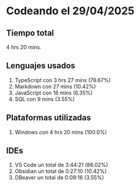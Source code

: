# Codeando el 29/04/2025

## Tiempo total
4 hrs 20 mins.

## Lenguajes usados
1. TypeScript con 3 hrs 27 mins (79.67%)
1. Markdown con 27 mins (10.42%)
1. JavaScript con 16 mins (6.35%)
1. SQL con 9 mins (3.55%)

## Plataformas utilizadas
1. Windows con 4 hrs 20 mins (100.0%)

## IDEs
1. VS Code un total de 3:44:21 (86.02%)
1. Obsidian un total de 0:27:10 (10.42%)
1. DBeaver un total de 0:09:16 (3.55%)

